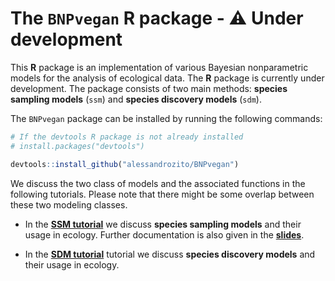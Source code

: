 # The `BNPvegan` R package - :warning: Under development

This **R** package is an implementation of various Bayesian nonparametric models for the analysis of ecological data. The **R** package is currently under development. The package consists of two main methods: **species sampling models** (`ssm`) and  **species discovery models** (`sdm`).

The `BNPvegan` package can be installed by running the following commands:

```r 
# If the devtools R package is not already installed
# install.packages("devtools")

devtools::install_github("alessandrozito/BNPvegan")
```

We discuss the two class of models and the associated functions in the following tutorials. Please note that there might be some overlap between these two modeling classes. 

- In the [**SSM tutorial**](ssm.md) we discuss **species sampling models** and their usage in ecology. Further documentation is also given in the [**slides**](slides_SSM.pdf).

- In the [**SDM tutorial**](sdm.md) tutorial we discuss **species discovery models** and their usage in ecology.
